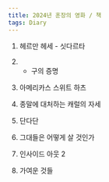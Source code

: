 ```yaml
---
title: 2024년 훈장의 영화 / 책
tags: Diary
---
```


1. 헤르만 헤세 - 싯다르타

2. - 구의 증명

2. 아메리카스 스위트 하츠

3. 종말에 대처하는 캐럴의 자세

4. 단다단

5. 그대들은 어떻게 살 것인가

6. 인사이드 아웃 2

7. 가여운 것들

